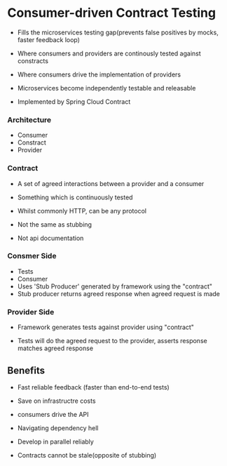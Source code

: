 # Consumer-driven Contract Testing

- Fills the microservices testing gap(prevents false positives by mocks, faster feedback loop)

- Where consumers and providers are continously tested against constracts

- Where consumers drive the implementation of providers

- Microservices become independently testable and releasable

- Implemented by Spring Cloud Contract

### Architecture

- Consumer
- Constract
- Provider

### Contract

- A set of agreed interactions between a provider and a consumer

- Something which is continuously tested

- Whilst commonly HTTP, can be any protocol

- Not the same as stubbing

- Not api documentation


### Consmer Side

- Tests
- Consumer
- Uses 'Stub Producer' generated by framework using the "contract"
- Stub producer returns agreed response when agreed request is made

### Provider Side

- Framework generates tests against provider using "contract"

- Tests will do the agreed request to the provider, asserts response matches agreed response

## Benefits

- Fast reliable feedback (faster than end-to-end tests)

- Save on infrastructre costs

- consumers drive the API

- Navigating dependency hell

- Develop in parallel reliably

- Contracts cannot be stale(opposite of stubbing)
